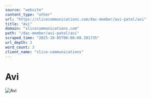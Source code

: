 ```yaml
---
source: "website"
content_type: "other"
url: "https://slicecommunications.com/dac-member/avi-patel/avi"
title: "Avi"
domain: "slicecommunications.com"
path: "/dac-member/avi-patel/avi"
scraped_time: "2025-10-05T00:08:08.391735"
url_depth: 3
word_count: 3
client_name: "slice-communications"
---
```


# Avi

![Avi](https://slicecommunications.com/wp-content/uploads/2020/10/Avi.jpg)